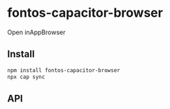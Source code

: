 # fontos-capacitor-browser

Open inAppBrowser

## Install

```bash
npm install fontos-capacitor-browser
npx cap sync
```

## API

<docgen-index></docgen-index>

<docgen-api>
<!-- run docgen to generate docs from the source -->
<!-- More info: https://github.com/ionic-team/capacitor-docgen -->
</docgen-api>
